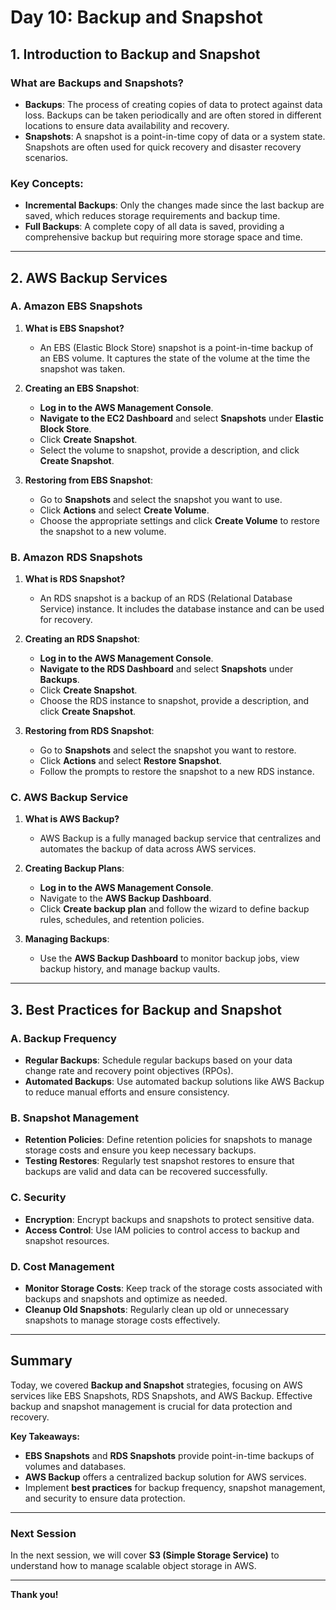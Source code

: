 # Day 10: Backup and Snapshot

## 1. Introduction to Backup and Snapshot

### What are Backups and Snapshots?
- **Backups**: The process of creating copies of data to protect against data loss. Backups can be taken periodically and are often stored in different locations to ensure data availability and recovery.
- **Snapshots**: A snapshot is a point-in-time copy of data or a system state. Snapshots are often used for quick recovery and disaster recovery scenarios.

### Key Concepts:
- **Incremental Backups**: Only the changes made since the last backup are saved, which reduces storage requirements and backup time.
- **Full Backups**: A complete copy of all data is saved, providing a comprehensive backup but requiring more storage space and time.

---

## 2. AWS Backup Services

### A. Amazon EBS Snapshots
1. **What is EBS Snapshot?**
   - An EBS (Elastic Block Store) snapshot is a point-in-time backup of an EBS volume. It captures the state of the volume at the time the snapshot was taken.

2. **Creating an EBS Snapshot**:
   - **Log in to the AWS Management Console**.
   - **Navigate to the EC2 Dashboard** and select **Snapshots** under **Elastic Block Store**.
   - Click **Create Snapshot**.
   - Select the volume to snapshot, provide a description, and click **Create Snapshot**.

3. **Restoring from EBS Snapshot**:
   - Go to **Snapshots** and select the snapshot you want to use.
   - Click **Actions** and select **Create Volume**.
   - Choose the appropriate settings and click **Create Volume** to restore the snapshot to a new volume.

### B. Amazon RDS Snapshots
1. **What is RDS Snapshot?**
   - An RDS snapshot is a backup of an RDS (Relational Database Service) instance. It includes the database instance and can be used for recovery.

2. **Creating an RDS Snapshot**:
   - **Log in to the AWS Management Console**.
   - **Navigate to the RDS Dashboard** and select **Snapshots** under **Backups**.
   - Click **Create Snapshot**.
   - Choose the RDS instance to snapshot, provide a description, and click **Create Snapshot**.

3. **Restoring from RDS Snapshot**:
   - Go to **Snapshots** and select the snapshot you want to restore.
   - Click **Actions** and select **Restore Snapshot**.
   - Follow the prompts to restore the snapshot to a new RDS instance.

### C. AWS Backup Service
1. **What is AWS Backup?**
   - AWS Backup is a fully managed backup service that centralizes and automates the backup of data across AWS services.

2. **Creating Backup Plans**:
   - **Log in to the AWS Management Console**.
   - Navigate to the **AWS Backup Dashboard**.
   - Click **Create backup plan** and follow the wizard to define backup rules, schedules, and retention policies.

3. **Managing Backups**:
   - Use the **AWS Backup Dashboard** to monitor backup jobs, view backup history, and manage backup vaults.

---

## 3. Best Practices for Backup and Snapshot

### A. Backup Frequency
- **Regular Backups**: Schedule regular backups based on your data change rate and recovery point objectives (RPOs).
- **Automated Backups**: Use automated backup solutions like AWS Backup to reduce manual efforts and ensure consistency.

### B. Snapshot Management
- **Retention Policies**: Define retention policies for snapshots to manage storage costs and ensure you keep necessary backups.
- **Testing Restores**: Regularly test snapshot restores to ensure that backups are valid and data can be recovered successfully.

### C. Security
- **Encryption**: Encrypt backups and snapshots to protect sensitive data.
- **Access Control**: Use IAM policies to control access to backup and snapshot resources.

### D. Cost Management
- **Monitor Storage Costs**: Keep track of the storage costs associated with backups and snapshots and optimize as needed.
- **Cleanup Old Snapshots**: Regularly clean up old or unnecessary snapshots to manage storage costs effectively.

---

## Summary
Today, we covered **Backup and Snapshot** strategies, focusing on AWS services like EBS Snapshots, RDS Snapshots, and AWS Backup. Effective backup and snapshot management is crucial for data protection and recovery.

**Key Takeaways:**
- **EBS Snapshots** and **RDS Snapshots** provide point-in-time backups of volumes and databases.
- **AWS Backup** offers a centralized backup solution for AWS services.
- Implement **best practices** for backup frequency, snapshot management, and security to ensure data protection.

---

### Next Session
In the next session, we will cover **S3 (Simple Storage Service)** to understand how to manage scalable object storage in AWS.

---

**Thank you!**
